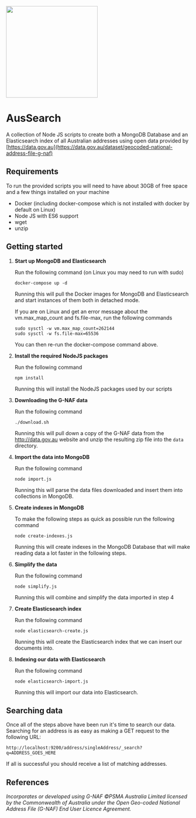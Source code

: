 <img src="http://i.imgur.com/uSkO4oN.png" width="250px" />

# AusSearch
A collection of Node JS scripts to create both a MongoDB Database and an Elasticsearch index of all Australian addresses
using open data provided by [https://data.gov.au](https://data.gov.au/dataset/geocoded-national-address-file-g-naf)

## Requirements
To run the provided scripts you will need to have about 30GB of free space and a few things installed on your machine
- Docker (including docker-compose which is not installed with docker by default on Linux)
- Node JS with ES6 support
- wget
- unzip

## Getting started
1. **Start up MongoDB and Elasticsearch**

   Run the following command (on Linux you may need to run with sudo)
   ```
   docker-compose up -d
   ```
   Running this will pull the Docker images for MongoDB and Elasticsearch and start instances of them both in detached mode.
   
   If you are on Linux and get an error message about the vm.max_map_count and fs.file-max, run the following commands
   ```
   sudo sysctl -w vm.max_map_count=262144
   sudo sysctl -w fs.file-max=65536
   ```
   You can then re-run the docker-compose command above.
2. **Install the required NodeJS packages**
   
   Run the following command
   ```
   npm install
   ```
   Running this will install the NodeJS packages used by our scripts
3. **Downloading the G-NAF data**

   Run the following command
   ```
   ./download.sh
   ```
   Running this will pull down a copy of the G-NAF data from the http://data.gov.au website and unzip the resulting zip file into the `data` directory.
4. **Import the data into MongoDB**
   
   Run the following command
   ```
   node import.js
   ```
   Running this will parse the data files downloaded and insert them into collections in MongoDB.
5. **Create indexes in MongoDB**
   
   To make the following steps as quick as possible run the following command
   ```
   node create-indexes.js
   ```
   Running this will create indexes in the MongoDB Database that will make reading data a lot faster in the following steps.
6. **Simplify the data**

   Run the following command
   ```
   node simplify.js
   ```
   Running this will combine and simplify the data imported in step 4
7. **Create Elasticsearch index**

   Run the following command
   ```
   node elasticsearch-create.js
   ```
   Running this will create the Elasticsearch index that we can insert our documents into.
 8. **Indexing our data with Elasticsearch**
 
    Run the following command
    ```
    node elasticsearch-import.js
    ```
    Running this will import our data into Elasticsearch.

## Searching data
Once all of the steps above have been run it's time to search our data. Searching for an address is as easy as making a GET request to the following URL:
```
http://localhost:9200/address/singleAddress/_search?q=ADDRESS_GOES_HERE
```
If all is successful you should receive a list of matching addresses.

## References
*Incorporates or developed using G-NAF ©PSMA Australia Limited licensed by the Commonwealth of Australia under the Open Geo-coded National Address File (G-NAF) End User Licence Agreement.*
